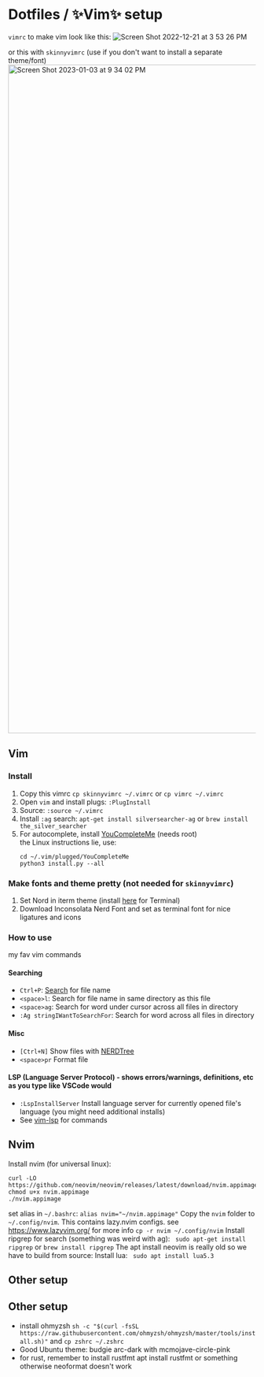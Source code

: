 # Dotfiles / ✨Vim✨ setup

`vimrc` to make vim look like this:
![Screen Shot 2022-12-21 at 3 53 26 PM](https://user-images.githubusercontent.com/11857485/209025580-bf345dda-8dc7-4c06-b207-025d5d49f2fe.png)

or this with `skinnyvimrc` (use if you don't want to install a separate theme/font)
<img width="1358" alt="Screen Shot 2023-01-03 at 9 34 02 PM" src="https://user-images.githubusercontent.com/11857485/210490692-07d404b9-85bb-4ee0-a2af-25a51ba51e97.png">

## Vim

### Install

1. Copy this vimrc `cp skinnyvimrc ~/.vimrc` or `cp vimrc ~/.vimrc`
2. Open `vim` and install plugs: `:PlugInstall`
3. Source: `:source ~/.vimrc`
4. Install `:ag` search: `apt-get install silversearcher-ag` or `brew install the_silver_searcher`
5. For autocomplete, install [YouCompleteMe](https://github.com/ycm-core/YouCompleteMe#linux-64-bit) (needs root)  
   the Linux instructions lie, use:
   ```
   cd ~/.vim/plugged/YouCompleteMe
   python3 install.py --all
   ```

### Make fonts and theme pretty (not needed for `skinnyvimrc`)

1. Set Nord in iterm theme (install [here](https://github.com/arcticicestudio/nord-terminal-app) for Terminal)
2. Download Inconsolata Nerd Font and set as terminal font for nice ligatures and icons

### How to use

my fav vim commands

#### Searching

- `Ctrl+P`: [Search](https://github.com/ctrlpvim/ctrlp.vim) for file name
- `<space>l`: Search for file name in same directory as this file
- `<space>ag`: Search for word under cursor across all files in directory
- `:Ag stringIWantToSearchFor`: Search for word across all files in directory

#### Misc

- `[Ctrl+N]` Show files with [NERDTree](https://github.com/preservim/nerdtree)
- `<space>pr` Format file

#### LSP (Language Server Protocol) - shows errors/warnings, definitions, etc as you type like VSCode would

- `:LspInstallServer` Install language server for currently opened file's language (you might need additional installs)
- See [vim-lsp](https://github.com/prabirshrestha/vim-lsp) for commands

## Nvim

Install nvim (for universal linux):

```
curl -LO https://github.com/neovim/neovim/releases/latest/download/nvim.appimage
chmod u+x nvim.appimage
./nvim.appimage
```

set alias in `~/.bashrc`: `alias nvim="~/nvim.appimage"`
Copy the `nvim` folder to `~/.config/nvim`. This contains lazy.nvim configs. see https://www.lazyvim.org/ for more info
`cp -r nvim ~/.config/nvim`
Install ripgrep for search (something was weird with ag): ` sudo apt-get install ripgrep` or `brew install ripgrep`
The apt install neovim is really old so we have to build from source:
Install lua: ` sudo apt install lua5.3`

## Other setup

## Other setup

- install ohmyzsh `sh -c "$(curl -fsSL https://raw.githubusercontent.com/ohmyzsh/ohmyzsh/master/tools/install.sh)"` and `cp zshrc ~/.zshrc`
- Good Ubuntu theme: budgie arc-dark with mcmojave-circle-pink
- for rust, remember to install rustfmt apt install rustfmt or something otherwise neoformat doesn't work
